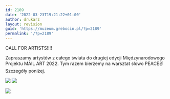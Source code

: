 ```yaml
---
id: 2189
date: '2022-03-23T19:21:22+01:00'
author: drukarz
layout: revision
guid: 'https://muzeum.grebocin.pl/?p=2189'
permalink: '/?p=2189'
---
```


<div class="_5pbx userContent _3576" data-ft="{"tn":"K"}" data-testid="post_message">CALL FOR ARTISTS!!!!

Zapraszamy artystów z całego świata do drugiej edycji Międzynarodowego Projektu MAIL ART 2022. Tym razem bierzemy na warsztat słowo PEACE<span class="_5mfr"><span class="_6qdm">✌️</span></span>  
Szczegóły poniżej.

![](http://muzeum.grebocin.pl/wp-content/uploads/2022/03/regulamin-ENG-741x1024.png) ![](http://muzeum.grebocin.pl/wp-content/uploads/2022/03/regulamin-PL-783x1024.png)

![](http://muzeum.grebocin.pl/wp-content/uploads/2022/03/entry-form-718x1024.png)

</div>